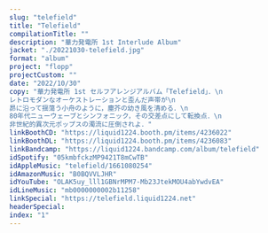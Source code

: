 ```yaml
---
slug: "telefield"
title: "Telefield"
compilationTitle: ""
description: "華力発電所 1st Interlude Album"
jacket: "./20221030-telefield.jpg"
format: "album"
project: "flopp"
projectCustom: ""
date: "2022/10/30"
copy: "華力発電所 1st セルフアレンジアルバム「Telefield」．\n
レトロモダンなオーケストレーションと歪んだ声帯が\n
昴に沿って揺蕩う小舟のように，塵芥の幼き風を清める．\n
80年代ニューウェーブとシンフォニック，その交差点にして転換点．\n
非世紀的異次元ポップスの濁流に圧倒されよ．"
linkBoothCD: "https://liquid1224.booth.pm/items/4236022"
linkBoothDL: "https://liquid1224.booth.pm/items/4236083"
linkBandcamp: "https://liquid1224.bandcamp.com/album/telefield"
idSpotify: "05kmbfckzMP9421T8mCwTB"
idAppleMusic: "telefield/1661080254"
idAmazonMusic: "B0BQVVLJHR"
idYouTube: "OLAK5uy_lll1GBNrMPM7-Mb23JtekMOU4abYwdvEA"
idLineMusic: "mb0000000002b11258"
linkSpecial: "https://telefield.liquid1224.net"
headerSpecial: 
index: "1"
---
```

